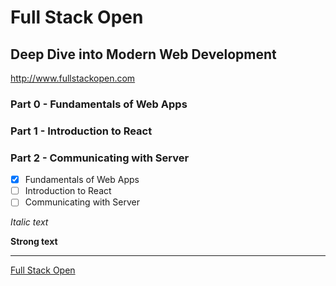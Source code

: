 # Full Stack Open

## Deep Dive into Modern Web Development

http://www.fullstackopen.com

### Part 0 - Fundamentals of Web Apps

### Part 1 - Introduction to React

### Part 2 - Communicating with Server

- [x] Fundamentals of Web Apps
- [ ] Introduction to React
- [ ] Communicating with Server

_Italic text_

**Strong text**

---

[Full Stack Open](http://www.fullstackopen.com)

